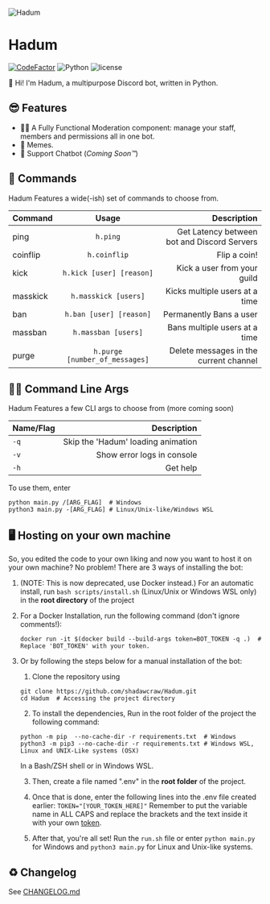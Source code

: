 ![Hadum](https://github.com/shadawcraw/Hadum/blob/master/assets/logo.png)
# Hadum

[![CodeFactor](https://www.codefactor.io/repository/github/shadawcraw/hadum/badge?s=673e1108bf1c904c5a6877adc4ea22e51ad34ae9)](https://www.codefactor.io/repository/github/shadawcraw/hadum) ![Python](https://img.shields.io/static/v1?label=Python&message=3.9&color=blue) ![license](https://img.shields.io/static/v1?label=license&message=GPL-3.0&color=success)

👋 Hi! I'm Hadum, a multipurpose Discord bot, written in Python.

## 😎 Features

- 👨‍⚖️ A Fully Functional Moderation component: manage your staff, members and permissions all in one bot.
- 🗿 Memes.
- 🤖 Support Chatbot (_Coming Soon™_)

## 👻 Commands

Hadum Features a wide(-ish) set of commands to choose from.

| Command  |             Usage              |                                 Description |
| :------- | :----------------------------: | ------------------------------------------: |
| ping     |            `h.ping`            | Get Latency between bot and Discord Servers |
| coinflip |          `h.coinflip`          |                                Flip a coin! |
| kick     |  `h.kick [user] [reason]`      |                 Kick a user from your guild |
| masskick |  `h.masskick [users]`          | Kicks multiple users at a time              |
| ban      |   `h.ban [user] [reason]`      |                     Permanently Bans a user |
| massban  |   `h.massban [users]`          | Bans multiple users at a time               |
| purge    | `h.purge [number_of_messages]` |      Delete messages in the current channel |

## 👩‍💻 Command Line Args

Hadum Features a few CLI args to choose from (more coming soon)

| Name/Flag |                        Description |
| :-------- | ---------------------------------: |
| `-q`      | Skip the 'Hadum' loading animation |
| `-v`      | Show error logs in console         |
| `-h`      |                           Get help |

To use them, enter

```shell
python main.py /[ARG_FLAG]  # Windows
python3 main.py -[ARG_FLAG] # Linux/Unix-like/Windows WSL
```

## 🖥 Hosting on your own machine

So, you edited the code to your own liking and now you want to host it on your own machine? No problem! There are 3 ways of installing the bot:

1. (NOTE: This is now deprecated, use Docker instead.)
For an automatic install, run `bash scripts/install.sh` (Linux/Unix or Windows WSL only) in the **root directory** of the project

2. For a Docker Installation, run the following command (don't ignore comments!):

   ```shell
   docker run -it $(docker build --build-args token=BOT_TOKEN -q .)  # Replace 'BOT_TOKEN' with your token.
   ```
      
3. Or by following the steps below for a manual installation of the bot:

   1. Clone the repository using

   ```shell
   git clone https://github.com/shadawcraw/Hadum.git
   cd Hadum  # Accessing the project directory
   ```

   2. To install the dependencies, Run in the root folder of the project the following command:

   ```shell
   python -m pip  --no-cache-dir -r requirements.txt  # Windows
   python3 -m pip3 --no-cache-dir -r requirements.txt # Windows WSL, Linux and UNIX-Like systems (OSX)
   ```

   In a Bash/ZSH shell or in Windows WSL.

   3. Then, create a file named ".env" in the **root folder** of the project.

   4. Once that is done, enter the following lines into the .env file created earlier:
      `TOKEN="[YOUR_TOKEN_HERE]"`
      Remember to put the variable name in ALL CAPS and replace the brackets and the text inside it with your own [token](https://www.writebots.com/discord-bot-token/).

   5. After that, you're all set! Run the `run.sh` file or enter `python main.py` for Windows and `python3 main.py` for Linux and Unix-like systems.

## ♻ Changelog

See [CHANGELOG.md](https://github.com/shadawcraw/Hadum/blob/master/CHANGELOG.md)
